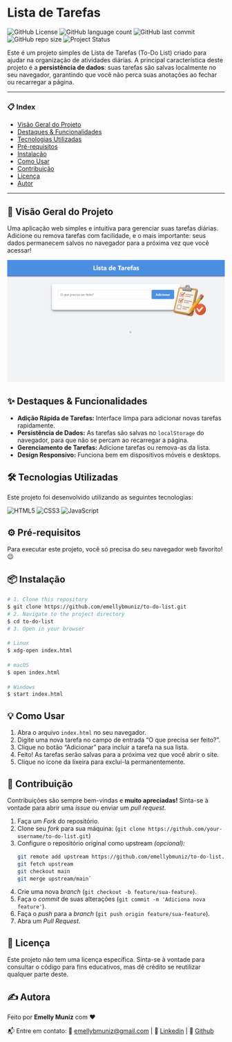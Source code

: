 # Lista de Tarefas

![GitHub License](https://img.shields.io/github/license/emellybmuniz/to-do-list)
![GitHub language count](https://img.shields.io/github/languages/count/emellybmuniz/to-do-list)
![GitHub last commit](https://img.shields.io/github/last-commit/emellybmuniz/to-do-list)
![GitHub repo size](https://img.shields.io/github/repo-size/emellybmuniz/to-do-list)
![Project Status](https://img.shields.io/badge/Status%20-%20Finalizado%20-%20%234BC21E)

Este é um projeto simples de Lista de Tarefas (To-Do List) criado para ajudar na organização de atividades diárias. A principal característica deste projeto é a **persistência de dados**: suas tarefas são salvas localmente no seu navegador, garantindo que você não perca suas anotações ao fechar ou recarregar a página.

---
### 📋 Index

- [Visão Geral do Projeto](#-visão-geral-do-projeto)
- [Destaques & Funcionalidades](#-destaques--funcionalidades)
- [Tecnologias Utilizadas](#-tecnologias-utilizadas)
- [Pré-requisitos](#-pré-requisitos)
- [Instalação](#-instalação)
- [Como Usar](#-como-usar)
- [Contribuição](#-contribuição)
- [Licença](#-licença)
- [Autor](#-autora)
---


## 🚀 Visão Geral do Projeto

Uma aplicação web simples e intuitiva para gerenciar suas tarefas diárias. Adicione ou remova tarefas com facilidade, e o mais importante: seus dados permanecem salvos no navegador para a próxima vez que você acessar!

[![Demonstração do Projeto](src/images/Project-demo.gif)](https://github.com/emellybmuniz/to-do-list)

## ✨ Destaques & Funcionalidades

- **Adição Rápida de Tarefas:** Interface limpa para adicionar novas tarefas rapidamente.
- **Persistência de Dados:** As tarefas são salvas no `localStorage` do navegador, para que não se percam ao recarregar a página.
- **Gerenciamento de Tarefas:** Adicione tarefas ou remova-as da lista.
- **Design Responsivo:** Funciona bem em dispositivos móveis e desktops.

## 🛠️ Tecnologias Utilizadas

Este projeto foi desenvolvido utilizando as seguintes tecnologias:

![HTML5](https://img.shields.io/badge/html5-%23E34F26.svg?style=for-the-badge&logo=html5&logoColor=white)
![CSS3](https://img.shields.io/badge/css3-%231572B6.svg?style=for-the-badge&logo=css3&logoColor=white)
![JavaScript](https://img.shields.io/badge/javascript-%23323330.svg?style=for-the-badge&logo=javascript&logoColor=%23F7DF1E)


## ⚙️ Pré-requisitos

Para executar este projeto, você só precisa do seu navegador web favorito! 😉


## 📦 Instalação

```bash
# 1. Clone this repository
$ git clone https://github.com/emellybmuniz/to-do-list.git
# 2. Navigate to the project directory
$ cd to-do-list
# 3. Open in your browser

# Linux
$ xdg-open index.html

# macOS
$ open index.html

# Windows
$ start index.html
```


## 💡 Como Usar

1. Abra o arquivo `index.html` no seu navegador.
2. Digite uma nova tarefa no campo de entrada “O que precisa ser feito?”.
3. Clique no botão “Adicionar” para incluir a tarefa na sua lista.
4. Feito! As tarefas serão salvas para a próxima vez que você abrir o site.
5. Clique no ícone da lixeira para excluí-la permanentemente.


## 🤝 Contribuição

Contribuições são sempre bem-vindas e **muito apreciadas!** Sinta-se à vontade para abrir uma *issue* ou enviar um *pull request*. 

1. Faça um *Fork* do repositório.
2. Clone seu *fork* para sua máquina: (`git clone https://github.com/your-username/to-do-list.git`)
3. Configure o repositório original como upstream *(opcional):*
    ```bash
    git remote add upstream https://github.com/emellybmuniz/to-do-list.git
    git fetch upstream
    git checkout main
    git merge upstream/main`
    ```
4. Crie uma nova *branch* (`git checkout -b feature/sua-feature`).
5. Faça o *commit* de suas alterações (`git commit -m 'Adiciona nova feature'`).
6. Faça o *push* para a *branch* (`git push origin feature/sua-feature`).
7. Abra um *Pull Request*.


## 🔑 Licença

Este projeto não tem uma licença específica. Sinta-se à vontade para consultar o código para fins educativos, mas dê crédito se reutilizar qualquer parte deste.


## ✍️ Autora

Feito por **Emelly Muniz** com ❤️

📬 Entre em contato:
📧 emellybmuniz@gmail.com |
💼 [Linkedin](https://www.linkedin.com/in/emellybmuniz) |
🐙 [Github](https://github.com/emellybmuniz)
